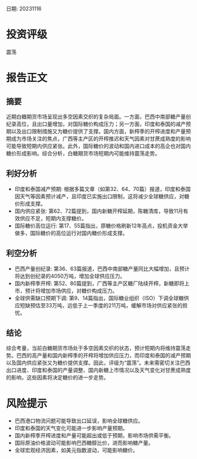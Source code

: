 
日期: 20231116

# 投资评级

震荡

# 报告正文

## 摘要

近期白糖期货市场呈现出多空因素交织的复杂局面。一方面，巴西中南部糖产量创纪录高位，且出口量增加，对国际糖价构成压力；另一方面，印度和泰国的减产预期以及出口限制措施又为糖价提供了支撑。国内方面，新榨季的开榨进度和产量预期成为市场关注的焦点，广西等主产区的开榨推迟和天气因素对甘蔗成熟度的影响可能导致短期内供应紧张。此外，国际糖价的波动和国内进口成本的高企也对国内糖价形成影响。综合分析，白糖期货市场短期内可能维持震荡走势。

## 利好分析

* 印度和泰国减产预期: 根据多篇文章（如第32、64、70篇）报道，印度和泰国因天气等因素预计减产，且印度已实施出口限制，这将减少全球糖供应，对糖价形成支撑。
* 国内供应紧张: 第62、72篇提到，国内新糖开榨延期，陈糖清库，导致11月有效供应不足，短期内支撑糖价。
* 国际糖价高位运行: 第17、55篇指出，原糖价格刷新12年高点，投机资金大举做多，国际糖价的高位运行对国内糖价形成支撑。

## 利空分析

* 巴西产量创纪录: 第36、63篇报道，巴西中南部糖产量同比大幅增加，且预计将达到创纪录的4050万吨，增加全球供应压力。
* 国内新榨季开榨: 第52、80篇提到，广西等主产区糖厂陆续开榨，新糖即将上市，预计将增加市场供应，对糖价构成压力。
* 全球供需缺口预期下调: 第9、14篇指出，国际糖业组织（ISO）下调全球糖供应短缺预估至33万吨，远低于上一季度的211万吨，缓解市场对供应紧张的担忧。

## 结论

综合考量，当前白糖期货市场处于多空因素交织的状态，预计短期内将维持震荡走势。巴西的高产量和国内新榨季的开榨将增加供应压力，而印度和泰国的减产预期以及国内供应紧张又为糖价提供支撑。因此，评级为“震荡”。未来需密切关注巴西出口进度、印度和泰国的产量调整、国内新糖上市情况以及天气变化对甘蔗成熟度的影响，这些因素将决定糖价的进一步走势。

# 风险提示

* 巴西港口物流问题可能导致出口延误，影响全球糖供应。
* 印度和泰国的天气变化可能进一步影响产量预期。
* 国内新榨季开榨进度和产量可能超出或低于预期，影响市场供需平衡。
* 国际原油价格波动可能影响巴西糖醇比价，进而影响糖产量。
* 全球宏观经济因素，如美元指数波动，可能影响糖价。
